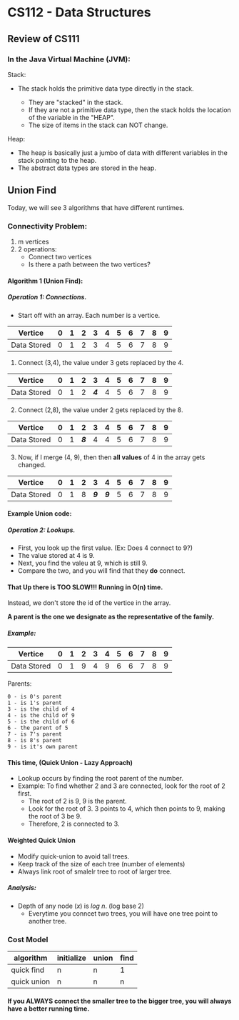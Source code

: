 <style>.markdown-body {font-family:"Times New Roman", Times, serif;}</style>

CS112 - Data Structures
===

Review of CS111
---

### In the Java Virtual Machine (JVM):

 Stack:
- The stack holds the primitive data type directly in the stack.


	- They are "stacked" in the stack.
	- If they are not a primitive data type, then the stack holds the location of the variable in the "HEAP".
	- The size of items in the stack can  NOT change.


Heap:

- The heap is basically just a jumbo of data with different variables in the stack pointing to the heap.
- The abstract data types are stored in the heap.

Union Find
---

Today, we will see 3 algorithms that have different runtimes.

### Connectivity Problem:
1. m vertices
2. 2 operations:
	- Connect two vertices
	- Is there a path between the two vertices?

#### Algorithm 1 (Union Find):

##### Operation 1: Connections.
- Start off with an array. Each number is a vertice.

| Vertice     | 0 | 1 | 2 | 3 | 4 | 5 | 6 | 7 | 8 | 9 |
|-------------|---|---|---|---|---|---|---|---|---|---|
| Data Stored | 0 | 1 | 2 | 3 | 4 | 5 | 6 | 7 | 8 | 9 |

1. Connect (3,4), the value under 3 gets replaced by the 4.

| Vertice     | 0 | 1 | 2 | 3       | 4 | 5 | 6 | 7 | 8 | 9 |
|-------------|---|---|---|---------|---|---|---|---|---|---|
| Data Stored | 0 | 1 | 2 | ***4*** | 4 | 5 | 6 | 7 | 8 | 9 |

2. Connect (2,8), the value under 2 gets replaced by the 8.

| Vertice     | 0 | 1 | 2       | 3 | 4 | 5 | 6 | 7 | 8 | 9 |
|-------------|---|---|---------|---|---|---|---|---|---|---|
| Data Stored | 0 | 1 | ***8*** | 4 | 4 | 5 | 6 | 7 | 8 | 9 |


3. Now, if I merge (4, 9), then then **all values** of 4 in the array gets changed.

| Vertice     | 0 | 1 | 2 | 3       | 4       | 5 | 6 | 7 | 8 | 9 |
|-------------|---|---|---|---------|---------|---|---|---|---|---|
| Data Stored | 0 | 1 | 8 | ***9*** | ***9*** | 5 | 6 | 7 | 8 | 9 |

#### Example Union code:


##### Operation 2: Lookups.
- First, you look up the first value. (Ex: Does 4 connect to 9?)
- The value stored at 4 is 9.
- Next, you find the valeu at 9, which is still 9.
- Compare the two, and you will find that they **do** connect.


#### That Up there is TOO SLOW!!! Running in O(n) time.

Instead, we don't store the id of the vertice in the array.

**A parent is the one we designate as the representative of the family.**

##### Example:

| Vertice     | 0 | 1 | 2 | 3 | 4 | 5 | 6 | 7 | 8 | 9 |
|-------------|---|---|---|---|---|---|---|---|---|---|
| Data Stored | 0 | 1 | 9 | 4 | 9 | 6 | 6 | 7 | 8 | 9 |

Parents:

	0 - is 0's parent
	1 - is 1's parent
	3 - is the child of 4
	4 - is the child of 9
	5 - is the child of 6
	6 - the parent of 5
	7 - is 7's parent
	8 - is 8's parent
	9 - is it's own parent

#### This time, (Quick Union - Lazy Approach)
- Lookup occurs by finding the root parent of the number.
- Example: To find whether 2 and 3 are connected, look for the root of 2 first.
	- The root of 2 is 9, 9 is the parent.
  - Look for the root of 3. 3 points to 4, which then points to 9, making the root of 3 be 9.
  - Therefore, 2 is connected to 3.


#### Weighted Quick Union
- Modify quick-union to avoid tall trees.
- Keep track of the size of each tree (number of elements)
- Always link root of smalelr tree to root of larger tree.

##### Analysis:
- Depth of any node (*x*) is *log n*. (log base 2)
	- Everytime you conncet two trees, you will have one tree point to another tree. 

### Cost Model

| algorithm   | initialize | union | find |
|-------------|------------|-------|------|
| quick find  | n          | n     | 1    |
| quick union | n          | n     | n    |

#### If you ALWAYS connect the smaller tree to the bigger tree, you will always have a better running time.





